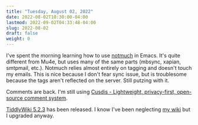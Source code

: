 ```yaml
---
title: "Tuesday, August 02, 2022"
date: 2022-08-02T10:30:00-04:00
lastmod: 2022-09-02T04:33:48-04:00
slug: 2022-08-02
draft: false
weight: 0
---
```


I've spent the morning learning how to use [notmuch](https://notmuchmail.org/) in Emacs. It's quite different from Mu4e, but uses many of the same parts (mbsync, xapian, smtpmail, etc.). Notmuch relies almost entirely on tagging and doesn't touch my emails. This is nice because I don't fear sync issue, but is troublesome because the tags aren't reflected on the server. Still putzing with it.

Comments are back. I'm still using [Cusdis - Lightweight, privacy-first, open-source comment system](https://cusdis.com/).

[TiddlyWiki 5.2.3](https://tiddlywiki.com/#Release%205.2.3) has been released. I know I've been neglecting [my wiki](https://wiki.baty.net) but I upgraded anyway.

[//]: # "Exported with love from a post written in Org mode"
[//]: # "- https://github.com/kaushalmodi/ox-hugo"
